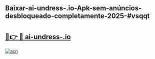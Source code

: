## Baixar-ai-undress-.io-Apk-sem-anúncios-desbloqueado-completamente-2025-#vsqqt

# <h2><a href="https://ainizakaria.my?title=ai-undress-.io&ref=20M">🔗👉 🔴 ai-undress-.io</a></h2>

[![acn](https://github.com/user-attachments/assets/0f9c940e-d8b0-45ae-aac7-cd30a18b3e1c)](https://ainizakaria.my?title=ai-undress-.io&ref=20M)

